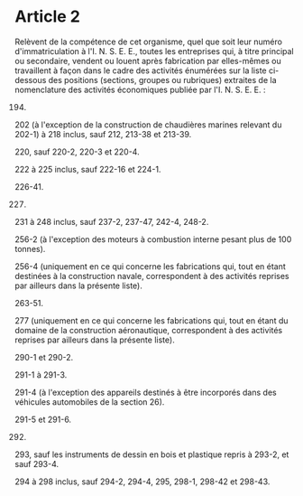 # Article 2

Relèvent de la compétence de cet organisme, quel que soit leur numéro d'immatriculation à l'I. N. S. E. E., toutes les entreprises qui, à titre principal ou secondaire, vendent ou louent après fabrication par elles-mêmes ou travaillent à façon dans le cadre des activités énumérées sur la liste ci-dessous des positions (sections, groupes ou rubriques) extraites de la nomenclature des activités économiques publiée par l'I. N. S. E. E. :

194.

202 (à l'exception de la construction de chaudières marines relevant du 202-1) à 218 inclus, sauf 212, 213-38 et 213-39.

220, sauf 220-2, 220-3 et 220-4.

222 à 225 inclus, sauf 222-16 et 224-1.

226-41.

227.

231 à 248 inclus, sauf 237-2, 237-47, 242-4, 248-2.

256-2 (à l'exception des moteurs à combustion interne pesant plus de 100 tonnes).

256-4 (uniquement en ce qui concerne les fabrications qui, tout en étant destinées à la construction navale, correspondent à des activités reprises par ailleurs dans la présente liste).

263-51.

277 (uniquement en ce qui concerne les fabrications qui, tout en étant du domaine de la construction aéronautique, correspondent à des activités reprises par ailleurs dans la présente liste).

290-1 et 290-2.

291-1 à 291-3.

291-4 (à l'exception des appareils destinés à être incorporés dans des véhicules automobiles de la section 26).

291-5 et 291-6.

292.

293, sauf les instruments de dessin en bois et plastique repris à 293-2, et sauf 293-4.

294 à 298 inclus, sauf 294-2, 294-4, 295, 298-1, 298-42 et 298-43.
